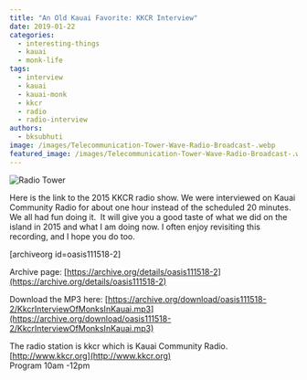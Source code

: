 ```yaml
---
title: "An Old Kauai Favorite: KKCR Interview"
date: 2019-01-22
categories: 
  - interesting-things
  - kauai
  - monk-life
tags: 
  - interview
  - kauai
  - kauai-monk
  - kkcr
  - radio
  - radio-interview
authors: 
  - bksubhuti
image: /images/Telecommunication-Tower-Wave-Radio-Broadcast-.webp
featured_image: /images/Telecommunication-Tower-Wave-Radio-Broadcast-.webp
---
```


![Radio Tower ](/images/Telecommunication-Tower-Wave-Radio-Broadcast--273x300.webp)

Here is the link to the 2015 KKCR radio show. We were interviewed on Kauai Community Radio for about one hour instead of the scheduled 20 minutes. We all had fun doing it.  It will give you a good taste of what we did on the island in 2015 and what I am doing now. I often enjoy revisiting this recording, and I hope you do too.

\[archiveorg id=oasis111518-2\]

Archive page: [https://archive.org/details/oasis111518-2](https://archive.org/details/oasis111518-2)

Download the MP3 here: [https://archive.org/download/oasis111518-2/KkcrInterviewOfMonksInKauai.mp3](https://archive.org/download/oasis111518-2/KkcrInterviewOfMonksInKauai.mp3)

The radio station is kkcr which is Kauai Community Radio.  
[http://www.kkcr.org](http://www.kkcr.org)  
Program 10am -12pm